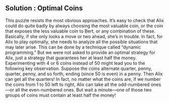 ## Solution : Optimal Coins

This puzzle resists the most obvious approaches. It’s easy to check that Alix could do quite badly by always choosing the most valuable coin, or the coin that exposes the less valuable coin to Bert,
or any combination of these. Basically, if she only looks a move or two ahead, she’s in trouble.
In fact, for Alix to play optimally, she needs to analyze all the possible situations that may later arise. This can be done by a technique called “dynamic programming.”
But we were not asked to provide an optimal strategy for Alix, just a strategy that guarantees her at least half the money. Experimenting with 4 or 6 coins instead of 50 might lead you to the following key observation. Suppose the coins alternate quarter, penny, quarter, penny, and so forth, ending (since 50 is even) in a penny. Then Alix can get all the quarters! In fact, no matter what the coins are, if we number the coins from 1 to 50 left to right, Alix can take all the odd-numbered ones—or all the even-numbered ones.
But wait a minute—one of those two groups of coins must contain at least half the money! 